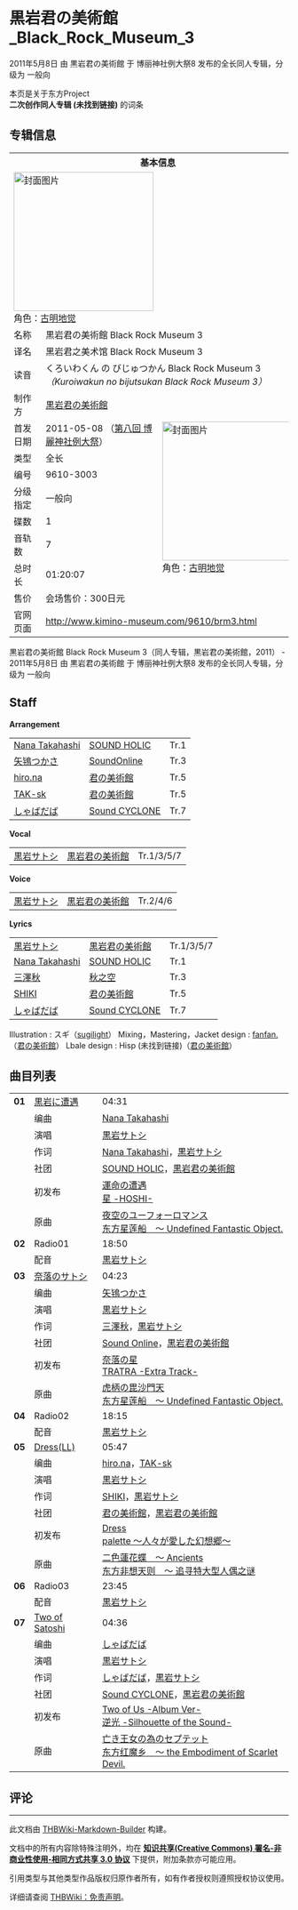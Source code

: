 # 黒岩君の美術館_Black_Rock_Museum_3

<!-- source html: G:\repos\THBWiki-Markdown-Builder\THBWikiMarkdown\Temp\main\9\93\ns0%3A%E9%BB%92%E5%B2%A9%E5%90%9B%E3%81%AE%E7%BE%8E%E8%A1%93%E9%A4%A8_Black_Rock_Museum_3.html -->

2011年5月8日 由 黒岩君の美術館 于 博丽神社例大祭8 发布的全长同人专辑，分级为 一般向

本页是关于东方Project  
 **二次创作同人专辑 (未找到链接)** 的词条

## 专辑信息

<table><tbody><tr><th colspan="3">基本信息</th></tr><tr><td class="cover-artwork-mobile" colspan="2"><a href="./文件-黒岩君の美術館_Black_Rock_Museum_3封面.jpg.md" class="image" title="封面图片"><img alt="封面图片" src="https://upload.thwiki.cc/thumb/a/a9/%E9%BB%92%E5%B2%A9%E5%90%9B%E3%81%AE%E7%BE%8E%E8%A1%93%E9%A4%A8_Black_Rock_Museum_3%E5%B0%81%E9%9D%A2.jpg/252px-%E9%BB%92%E5%B2%A9%E5%90%9B%E3%81%AE%E7%BE%8E%E8%A1%93%E9%A4%A8_Black_Rock_Museum_3%E5%B0%81%E9%9D%A2.jpg" decoding="async" loading="lazy" width="252" height="250" srcset="https://upload.thwiki.cc/thumb/a/a9/%E9%BB%92%E5%B2%A9%E5%90%9B%E3%81%AE%E7%BE%8E%E8%A1%93%E9%A4%A8_Black_Rock_Museum_3%E5%B0%81%E9%9D%A2.jpg/378px-%E9%BB%92%E5%B2%A9%E5%90%9B%E3%81%AE%E7%BE%8E%E8%A1%93%E9%A4%A8_Black_Rock_Museum_3%E5%B0%81%E9%9D%A2.jpg 1.5x, https://upload.thwiki.cc/thumb/a/a9/%E9%BB%92%E5%B2%A9%E5%90%9B%E3%81%AE%E7%BE%8E%E8%A1%93%E9%A4%A8_Black_Rock_Museum_3%E5%B0%81%E9%9D%A2.jpg/504px-%E9%BB%92%E5%B2%A9%E5%90%9B%E3%81%AE%E7%BE%8E%E8%A1%93%E9%A4%A8_Black_Rock_Museum_3%E5%B0%81%E9%9D%A2.jpg 2x" data-file-width="2822" data-file-height="2798"></a><div class="cover-char">角色：<a href="./古明地觉.md" title="古明地觉">古明地觉</a></div></td>
</tr><tr><td class="label">名称</td><td colspan="2"> 黒岩君の美術館 Black Rock Museum 3 </td></tr><tr><td class="label">译名</td><td colspan="2"> 黑岩君之美术馆 Black Rock Museum 3 </td></tr><tr><td class="label">读音</td><td colspan="2"> くろいわくん の びじゅつかん Black Rock Museum 3 <i>（Kuroiwakun no bijutsukan Black Rock Museum 3）</i> </td></tr><tr><td class="label">制作方</td><td><a href="./黒岩君の美術館.md" title="黒岩君の美術館">黒岩君の美術館</a></td><td class="cover-artwork" rowspan="9" style="min-width:252px;"><a href="./文件-黒岩君の美術館_Black_Rock_Museum_3封面.jpg.md" class="image" title="封面图片"><img alt="封面图片" src="https://upload.thwiki.cc/thumb/a/a9/%E9%BB%92%E5%B2%A9%E5%90%9B%E3%81%AE%E7%BE%8E%E8%A1%93%E9%A4%A8_Black_Rock_Museum_3%E5%B0%81%E9%9D%A2.jpg/252px-%E9%BB%92%E5%B2%A9%E5%90%9B%E3%81%AE%E7%BE%8E%E8%A1%93%E9%A4%A8_Black_Rock_Museum_3%E5%B0%81%E9%9D%A2.jpg" decoding="async" loading="lazy" width="252" height="250" srcset="https://upload.thwiki.cc/thumb/a/a9/%E9%BB%92%E5%B2%A9%E5%90%9B%E3%81%AE%E7%BE%8E%E8%A1%93%E9%A4%A8_Black_Rock_Museum_3%E5%B0%81%E9%9D%A2.jpg/378px-%E9%BB%92%E5%B2%A9%E5%90%9B%E3%81%AE%E7%BE%8E%E8%A1%93%E9%A4%A8_Black_Rock_Museum_3%E5%B0%81%E9%9D%A2.jpg 1.5x, https://upload.thwiki.cc/thumb/a/a9/%E9%BB%92%E5%B2%A9%E5%90%9B%E3%81%AE%E7%BE%8E%E8%A1%93%E9%A4%A8_Black_Rock_Museum_3%E5%B0%81%E9%9D%A2.jpg/504px-%E9%BB%92%E5%B2%A9%E5%90%9B%E3%81%AE%E7%BE%8E%E8%A1%93%E9%A4%A8_Black_Rock_Museum_3%E5%B0%81%E9%9D%A2.jpg 2x" data-file-width="2822" data-file-height="2798"></a><div class="cover-char">角色：<a href="./古明地觉.md" title="古明地觉">古明地觉</a></div></td>
</tr><tr><td class="label">首发日期</td><td>2011-05-08&#160;（<a href="/展会作品列表?e=%E5%8D%9A%E4%B8%BD%E7%A5%9E%E7%A4%BE%E4%BE%8B%E5%A4%A7%E7%A5%AD%238">第八回 博麗神社例大祭</a>）</td></tr><tr><td class="label">类型</td><td>全长</td></tr><tr><td class="label">编号</td><td>9610-3003</td></tr><tr><td class="label">分级指定</td><td>一般向</td></tr><tr><td class="label">碟数</td><td>1</td></tr><tr><td class="label">音轨数</td><td>7</td></tr><tr><td class="label">总时长</td><td>01:20:07</td></tr><tr><td class="label">售价</td><td>会场售价：300日元</td></tr>
<tr><td class="label">官网页面</td><td colspan="2"><a rel="nofollow" class="external free" href="http://www.kimino-museum.com/9610/brm3.html">http://www.kimino-museum.com/9610/brm3.html</a></td></tr></tbody></table>

黒岩君の美術館 Black Rock Museum 3（同人专辑，黒岩君の美術館，2011） - 2011年5月8日 由 黒岩君の美術館 于 博丽神社例大祭8 发布的全长同人专辑，分级为 一般向

## Staff
  
 **Arrangement**   

<table><tbody><tr><td><a href="./Nana_Takahashi.md" title="Nana Takahashi">Nana Takahashi</a></td><td><a href="./SOUND_HOLIC.md" title="SOUND HOLIC">SOUND HOLIC</a></td><td>Tr.1</td></tr><tr><td><a href="./矢鴇つかさ.md" title="矢鴇つかさ">矢鴇つかさ</a></td><td><a href="./Sound_Online.md" title="Sound Online" unred="">SoundOnline</a></td><td>Tr.3</td></tr><tr><td><a href="./hiro.na.md" class="mw-redirect" title="hiro.na">hiro.na</a></td><td><a href="./君の美術館.md" title="君の美術館">君の美術館</a></td><td>Tr.5</td></tr><tr><td><a href="./TAK-sk.md" title="TAK-sk">TAK-sk</a></td><td><a href="./君の美術館.md" title="君の美術館">君の美術館</a></td><td>Tr.5</td></tr><tr><td><a href="./しゃばだば.md" title="しゃばだば">しゃばだば</a></td><td><a href="./Sound_CYCLONE.md" title="Sound CYCLONE">Sound CYCLONE</a></td><td>Tr.7</td></tr></tbody></table>

  
 **Vocal**   

<table><tbody><tr><td><a href="./黒岩サトシ.md" title="黒岩サトシ">黒岩サトシ</a></td><td><a href="./黒岩君の美術館.md" title="黒岩君の美術館">黒岩君の美術館</a></td><td>Tr.1/3/5/7</td></tr></tbody></table>

  
 **Voice**   

<table><tbody><tr><td><a href="./黒岩サトシ.md" title="黒岩サトシ">黒岩サトシ</a></td><td><a href="./黒岩君の美術館.md" title="黒岩君の美術館">黒岩君の美術館</a></td><td>Tr.2/4/6</td></tr></tbody></table>

  
 **Lyrics**   

<table><tbody><tr><td><a href="./黒岩サトシ.md" title="黒岩サトシ">黒岩サトシ</a></td><td><a href="./黒岩君の美術館.md" title="黒岩君の美術館">黒岩君の美術館</a></td><td>Tr.1/3/5/7</td></tr><tr><td><a href="./Nana_Takahashi.md" title="Nana Takahashi">Nana Takahashi</a></td><td><a href="./SOUND_HOLIC.md" title="SOUND HOLIC">SOUND HOLIC</a></td><td>Tr.1</td></tr><tr><td><a href="./三澤秋.md" title="三澤秋">三澤秋</a></td><td><a href="./秋之空.md" class="mw-redirect" title="秋之空">秋之空</a></td><td>Tr.3</td></tr><tr><td><a href="./SHIKI.md" title="SHIKI">SHIKI</a></td><td><a href="./君の美術館.md" title="君の美術館">君の美術館</a></td><td>Tr.5</td></tr><tr><td><a href="./しゃばだば.md" title="しゃばだば">しゃばだば</a></td><td><a href="./Sound_CYCLONE.md" title="Sound CYCLONE">Sound CYCLONE</a></td><td>Tr.7</td></tr></tbody></table>


Illustration
: スギ（[sugilight](http://ww38.sugi.eeejp.com/)）
Mixing，Mastering，Jacket design
: [fanfan.](./fanfan..md)（[君の美術館](./君の美術館.md)）
Lbale design
: Hisp (未找到链接)（[君の美術館](./君の美術館.md)）


## 曲目列表

<table><tbody><tr><td id="1" class="infoRD"><b>01</b></td><td id="黒岩に遭遇" colspan="2" class="title"><a href="./歌词-運命の遭遇.md" title="歌词:運命の遭遇">黒岩に遭遇</a><span class="thcsearchlinks"><a rel="nofollow" class="external text" href="https://cd.thwiki.cc?arrange=Nana Takahashi&amp;vocal=黒岩サトシ&amp;lyric=Nana Takahashi，黒岩サトシ&amp;ogmusic=夜空のユーフォーロマンス&amp;fromwiki=黒岩君の美術館_Black_Rock_Museum_3"><span title="搜索相似同人曲"></span></a></span></td><td class="time">04:31</td></tr><tr><td class="left"></td><td class="label">编曲</td><td class="text" colspan="2"><a href="./Nana_Takahashi.md" title="Nana Takahashi">Nana Takahashi</a><span class="thcsearchlinks"><a rel="nofollow" class="external text" href="https://cd.thwiki.cc?arrange=，Nana Takahashi&amp;fromwiki=黒岩君の美術館_Black_Rock_Museum_3"><span></span></a></span></td></tr><tr><td class="left"></td><td class="label">演唱</td><td class="text" colspan="2"><a href="./黒岩サトシ.md" title="黒岩サトシ">黒岩サトシ</a><span class="thcsearchlinks"><a rel="nofollow" class="external text" href="https://cd.thwiki.cc?vocal=黒岩サトシ&amp;fromwiki=黒岩君の美術館_Black_Rock_Museum_3"><span></span></a></span></td></tr><tr><td class="left"></td><td class="label">作词</td><td class="text" colspan="2"><a href="./Nana_Takahashi.md" title="Nana Takahashi">Nana Takahashi</a>，<a href="./黒岩サトシ.md" title="黒岩サトシ">黒岩サトシ</a><span class="thcsearchlinks"><a rel="nofollow" class="external text" href="https://cd.thwiki.cc?lyric=Nana Takahashi，黒岩サトシ&amp;fromwiki=黒岩君の美術館_Black_Rock_Museum_3"><span></span></a></span></td></tr><tr><td class="left"></td><td class="label">社团</td><td class="text" colspan="2"><a href="./SOUND_HOLIC.md" title="SOUND HOLIC">SOUND HOLIC</a>，<a href="./黒岩君の美術館.md" title="黒岩君の美術館">黒岩君の美術館</a></td></tr><tr><td class="left"></td><td class="label">初发布</td><td class="text" colspan="2"><a href="/%E6%98%9F_-HOSHI-#7" title="星 -HOSHI-">運命の遭遇</a><div class="source"><a href="./星_-HOSHI-.md" title="星 -HOSHI-">星 -HOSHI-</a></div></td></tr><tr><td class="left"></td><td class="label">原曲</td><td class="text" colspan="2"><span class="thcsearchlinks"><a rel="nofollow" class="external text" href="https://cd.thwiki.cc?ogmusic=夜空のユーフォーロマンス&amp;fromwiki=黒岩君の美術館_Black_Rock_Museum_3"><span></span></a></span><div class="ogmusic"><a href="./夜空のユーフォーロマンス.md" class="mw-redirect" title="夜空のユーフォーロマンス">夜空のユーフォーロマンス</a></div><div class="source"><a href="./东方星莲船_～_Undefined_Fantastic_Object..md" class="mw-redirect" title="东方星莲船 ～ Undefined Fantastic Object.">东方星莲船　～ Undefined Fantastic Object.</a></div></td></tr>
<tr><td id="2" class="infoG"><b>02</b></td><td id="Radio01" colspan="2" class="title">Radio01<span class="thcsearchlinks"><a rel="nofollow" class="external text" href="https://cd.thwiki.cc?dub=黒岩サトシ&amp;fromwiki=黒岩君の美術館_Black_Rock_Museum_3"><span title="搜索相似同人曲"></span></a></span></td><td class="time">18:50</td></tr><tr><td class="left"></td><td class="label">配音</td><td class="text" colspan="2"><a href="./黒岩サトシ.md" title="黒岩サトシ">黒岩サトシ</a><span class="thcsearchlinks"><a rel="nofollow" class="external text" href="https://cd.thwiki.cc?dub=黒岩サトシ&amp;fromwiki=黒岩君の美術館_Black_Rock_Museum_3"><span></span></a></span></td></tr>
<tr><td id="3" class="infoRD"><b>03</b></td><td id="奈落のサトシ" colspan="2" class="title"><a href="./歌词-奈落の星.md" title="歌词:奈落の星">奈落のサトシ</a><span class="thcsearchlinks"><a rel="nofollow" class="external text" href="https://cd.thwiki.cc?arrange=矢鴇つかさ&amp;vocal=黒岩サトシ&amp;lyric=三澤秋，黒岩サトシ&amp;ogmusic=虎柄の毘沙門天&amp;fromwiki=黒岩君の美術館_Black_Rock_Museum_3"><span title="搜索相似同人曲"></span></a></span></td><td class="time">04:23</td></tr><tr><td class="left"></td><td class="label">编曲</td><td class="text" colspan="2"><a href="./矢鴇つかさ.md" title="矢鴇つかさ">矢鴇つかさ</a><span class="thcsearchlinks"><a rel="nofollow" class="external text" href="https://cd.thwiki.cc?arrange=，矢鴇つかさ&amp;fromwiki=黒岩君の美術館_Black_Rock_Museum_3"><span></span></a></span></td></tr><tr><td class="left"></td><td class="label">演唱</td><td class="text" colspan="2"><a href="./黒岩サトシ.md" title="黒岩サトシ">黒岩サトシ</a><span class="thcsearchlinks"><a rel="nofollow" class="external text" href="https://cd.thwiki.cc?vocal=黒岩サトシ&amp;fromwiki=黒岩君の美術館_Black_Rock_Museum_3"><span></span></a></span></td></tr><tr><td class="left"></td><td class="label">作词</td><td class="text" colspan="2"><a href="./三澤秋.md" title="三澤秋">三澤秋</a>，<a href="./黒岩サトシ.md" title="黒岩サトシ">黒岩サトシ</a><span class="thcsearchlinks"><a rel="nofollow" class="external text" href="https://cd.thwiki.cc?lyric=三澤秋，黒岩サトシ&amp;fromwiki=黒岩君の美術館_Black_Rock_Museum_3"><span></span></a></span></td></tr><tr><td class="left"></td><td class="label">社团</td><td class="text" colspan="2"><a href="./Sound_Online.md" title="Sound Online">Sound Online</a>，<a href="./黒岩君の美術館.md" title="黒岩君の美術館">黒岩君の美術館</a></td></tr><tr><td class="left"></td><td class="label">初发布</td><td class="text" colspan="2"><a href="/TRATRA_-Extra_Track-#9" title="TRATRA -Extra Track-">奈落の星</a><div class="source"><a href="./TRATRA_-Extra_Track-.md" title="TRATRA -Extra Track-">TRATRA -Extra Track-</a></div></td></tr><tr><td class="left"></td><td class="label">原曲</td><td class="text" colspan="2"><span class="thcsearchlinks"><a rel="nofollow" class="external text" href="https://cd.thwiki.cc?ogmusic=虎柄の毘沙門天&amp;fromwiki=黒岩君の美術館_Black_Rock_Museum_3"><span></span></a></span><div class="ogmusic"><a href="./虎柄の毘沙門天.md" class="mw-redirect" title="虎柄の毘沙門天">虎柄の毘沙門天</a></div><div class="source"><a href="./东方星莲船_～_Undefined_Fantastic_Object..md" class="mw-redirect" title="东方星莲船 ～ Undefined Fantastic Object.">东方星莲船　～ Undefined Fantastic Object.</a></div></td></tr>
<tr><td id="4" class="infoG"><b>04</b></td><td id="Radio02" colspan="2" class="title">Radio02<span class="thcsearchlinks"><a rel="nofollow" class="external text" href="https://cd.thwiki.cc?dub=黒岩サトシ&amp;fromwiki=黒岩君の美術館_Black_Rock_Museum_3"><span title="搜索相似同人曲"></span></a></span></td><td class="time">18:15</td></tr><tr><td class="left"></td><td class="label">配音</td><td class="text" colspan="2"><a href="./黒岩サトシ.md" title="黒岩サトシ">黒岩サトシ</a><span class="thcsearchlinks"><a rel="nofollow" class="external text" href="https://cd.thwiki.cc?dub=黒岩サトシ&amp;fromwiki=黒岩君の美術館_Black_Rock_Museum_3"><span></span></a></span></td></tr>
<tr><td id="5" class="infoRD"><b>05</b></td><td id="Dress(LL)" colspan="2" class="title"><a href="./歌词-Dress.md" title="歌词:Dress">Dress(LL)</a><span class="thcsearchlinks"><a rel="nofollow" class="external text" href="https://cd.thwiki.cc?arrange=hiro.na，TAK-sk&amp;vocal=黒岩サトシ&amp;lyric=SHIKI，黒岩サトシ&amp;ogmusic=二色蓮花蝶　～ Ancients&amp;fromwiki=黒岩君の美術館_Black_Rock_Museum_3"><span title="搜索相似同人曲"></span></a></span></td><td class="time">05:47</td></tr><tr><td class="left"></td><td class="label">编曲</td><td class="text" colspan="2"><a href="./hiro.na.md" class="mw-redirect" title="hiro.na">hiro.na</a>，<a href="./TAK-sk.md" title="TAK-sk">TAK-sk</a><span class="thcsearchlinks"><a rel="nofollow" class="external text" href="https://cd.thwiki.cc?arrange=，hiro.na，TAK-sk&amp;fromwiki=黒岩君の美術館_Black_Rock_Museum_3"><span></span></a></span></td></tr><tr><td class="left"></td><td class="label">演唱</td><td class="text" colspan="2"><a href="./黒岩サトシ.md" title="黒岩サトシ">黒岩サトシ</a><span class="thcsearchlinks"><a rel="nofollow" class="external text" href="https://cd.thwiki.cc?vocal=黒岩サトシ&amp;fromwiki=黒岩君の美術館_Black_Rock_Museum_3"><span></span></a></span></td></tr><tr><td class="left"></td><td class="label">作词</td><td class="text" colspan="2"><a href="./SHIKI.md" title="SHIKI">SHIKI</a>，<a href="./黒岩サトシ.md" title="黒岩サトシ">黒岩サトシ</a><span class="thcsearchlinks"><a rel="nofollow" class="external text" href="https://cd.thwiki.cc?lyric=SHIKI，黒岩サトシ&amp;fromwiki=黒岩君の美術館_Black_Rock_Museum_3"><span></span></a></span></td></tr><tr><td class="left"></td><td class="label">社团</td><td class="text" colspan="2"><a href="./君の美術館.md" title="君の美術館">君の美術館</a>，<a href="./黒岩君の美術館.md" title="黒岩君の美術館">黒岩君の美術館</a></td></tr><tr><td class="left"></td><td class="label">初发布</td><td class="text" colspan="2"><a href="/palette_%EF%BD%9E%E4%BA%BA%E3%80%85%E3%81%8C%E6%84%9B%E3%81%97%E3%81%9F%E5%B9%BB%E6%83%B3%E9%83%B7%EF%BD%9E#18" title="palette ～人々が愛した幻想郷～">Dress</a><div class="source"><a href="./palette_～人々が愛した幻想郷～.md" title="palette ～人々が愛した幻想郷～">palette ～人々が愛した幻想郷～</a></div></td></tr><tr><td class="left"></td><td class="label">原曲</td><td class="text" colspan="2"><span class="thcsearchlinks"><a rel="nofollow" class="external text" href="https://cd.thwiki.cc?ogmusic=二色蓮花蝶　～ Ancients&amp;fromwiki=黒岩君の美術館_Black_Rock_Museum_3"><span></span></a></span><div class="ogmusic"><a href="./二色蓮花蝶_～_Ancients.md" class="mw-redirect" title="二色蓮花蝶 ～ Ancients">二色蓮花蝶　～ Ancients</a></div><div class="source"><a href="./东方非想天则_～_追寻特大型人偶之谜.md" class="mw-redirect" title="东方非想天则 ～ 追寻特大型人偶之谜">东方非想天则　～ 追寻特大型人偶之谜</a></div></td></tr>
<tr><td id="6" class="infoG"><b>06</b></td><td id="Radio03" colspan="2" class="title">Radio03<span class="thcsearchlinks"><a rel="nofollow" class="external text" href="https://cd.thwiki.cc?dub=黒岩サトシ&amp;fromwiki=黒岩君の美術館_Black_Rock_Museum_3"><span title="搜索相似同人曲"></span></a></span></td><td class="time">23:45</td></tr><tr><td class="left"></td><td class="label">配音</td><td class="text" colspan="2"><a href="./黒岩サトシ.md" title="黒岩サトシ">黒岩サトシ</a><span class="thcsearchlinks"><a rel="nofollow" class="external text" href="https://cd.thwiki.cc?dub=黒岩サトシ&amp;fromwiki=黒岩君の美術館_Black_Rock_Museum_3"><span></span></a></span></td></tr>
<tr><td id="7" class="infoRD"><b>07</b></td><td id="Two_of_Satoshi" colspan="2" class="title"><a href="./歌词-Two_of_Us.md" title="歌词:Two of Us">Two of Satoshi</a><span class="thcsearchlinks"><a rel="nofollow" class="external text" href="https://cd.thwiki.cc?arrange=しゃばだば&amp;vocal=黒岩サトシ&amp;lyric=しゃばだば，黒岩サトシ&amp;ogmusic=亡き王女の為のセプテット&amp;fromwiki=黒岩君の美術館_Black_Rock_Museum_3"><span title="搜索相似同人曲"></span></a></span></td><td class="time">04:36</td></tr><tr><td class="left"></td><td class="label">编曲</td><td class="text" colspan="2"><a href="./しゃばだば.md" title="しゃばだば">しゃばだば</a><span class="thcsearchlinks"><a rel="nofollow" class="external text" href="https://cd.thwiki.cc?arrange=，しゃばだば&amp;fromwiki=黒岩君の美術館_Black_Rock_Museum_3"><span></span></a></span></td></tr><tr><td class="left"></td><td class="label">演唱</td><td class="text" colspan="2"><a href="./黒岩サトシ.md" title="黒岩サトシ">黒岩サトシ</a><span class="thcsearchlinks"><a rel="nofollow" class="external text" href="https://cd.thwiki.cc?vocal=黒岩サトシ&amp;fromwiki=黒岩君の美術館_Black_Rock_Museum_3"><span></span></a></span></td></tr><tr><td class="left"></td><td class="label">作词</td><td class="text" colspan="2"><a href="./しゃばだば.md" title="しゃばだば">しゃばだば</a>，<a href="./黒岩サトシ.md" title="黒岩サトシ">黒岩サトシ</a><span class="thcsearchlinks"><a rel="nofollow" class="external text" href="https://cd.thwiki.cc?lyric=しゃばだば，黒岩サトシ&amp;fromwiki=黒岩君の美術館_Black_Rock_Museum_3"><span></span></a></span></td></tr><tr><td class="left"></td><td class="label">社团</td><td class="text" colspan="2"><a href="./Sound_CYCLONE.md" title="Sound CYCLONE">Sound CYCLONE</a>，<a href="./黒岩君の美術館.md" title="黒岩君の美術館">黒岩君の美術館</a></td></tr><tr><td class="left"></td><td class="label">初发布</td><td class="text" colspan="2"><a href="/%E9%80%86%E5%85%89_-Silhouette_of_the_Sound-#2" title="逆光 -Silhouette of the Sound-">Two of Us -Album Ver-</a><div class="source"><a href="./逆光_-Silhouette_of_the_Sound-.md" title="逆光 -Silhouette of the Sound-">逆光 -Silhouette of the Sound-</a></div></td></tr><tr><td class="left"></td><td class="label">原曲</td><td class="text" colspan="2"><span class="thcsearchlinks"><a rel="nofollow" class="external text" href="https://cd.thwiki.cc?ogmusic=亡き王女の為のセプテット&amp;fromwiki=黒岩君の美術館_Black_Rock_Museum_3"><span></span></a></span><div class="ogmusic"><a href="./亡き王女の為のセプテット.md" class="mw-redirect" title="亡き王女の為のセプテット">亡き王女の為のセプテット</a></div><div class="source"><a href="./东方红魔乡_～_the_Embodiment_of_Scarlet_Devil..md" class="mw-redirect" title="东方红魔乡 ～ the Embodiment of Scarlet Devil.">东方红魔乡　～ the Embodiment of Scarlet Devil.</a></div></td></tr></tbody></table>



## 评论




---

此文档由 [THBWiki-Markdown-Builder](https://github.com/Delsin-Yu/THBWiki-Markdown-Builder) 构建。

文档中的所有内容除特殊注明外，均在 [**知识共享(Creative Commons) 署名-非商业性使用-相同方式共享 3.0 协议**](https://creativecommons.org/licenses/by-sa/3.0/deed.zh-hans) 下提供，附加条款亦可能应用。

引用类型与其他类型作品版权归原作者所有，如有作者授权则遵照授权协议使用。

详细请查阅 [THBWiki：免责声明](https://thbwiki.cc/THBWiki:%E5%85%8D%E8%B4%A3%E5%A3%B0%E6%98%8E)。

